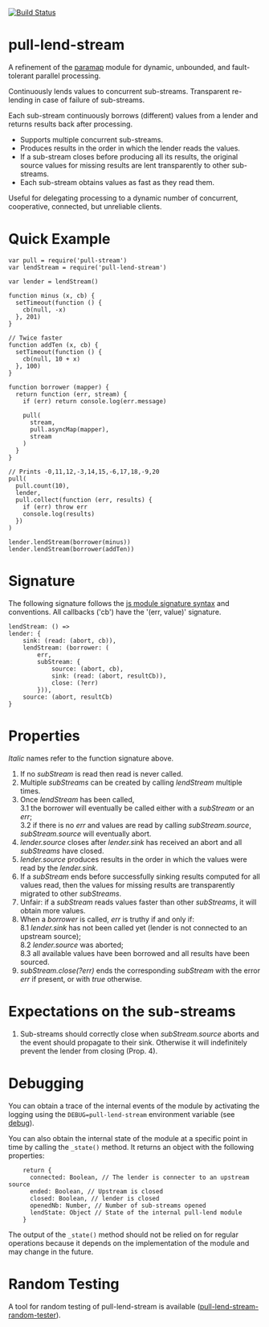 [![Build Status](https://travis-ci.org/elavoie/pull-lend-stream.svg?branch=master)](https://travis-ci.org/elavoie/pull-lend-stream)

# pull-lend-stream

A refinement of the [paramap](https://github.com/pull-stream/pull-paramap) module for dynamic, unbounded, and fault-tolerant parallel processing.

Continuously lends values to concurrent sub-streams. Transparent re-lending in case of failure of sub-streams.

Each sub-stream continuously borrows (different) values from a lender and returns results back after processing.

* Supports multiple concurrent sub-streams.
* Produces results in the order in which the lender reads the values.
* If a sub-stream closes before producing all its results, the original source
  values for missing results are lent transparently to other sub-streams.
* Each sub-stream obtains values as fast as they read them.

Useful for delegating processing to a dynamic number of concurrent,
cooperative, connected, but unreliable clients.

Quick Example
=============

    var pull = require('pull-stream')
    var lendStream = require('pull-lend-stream')
    
    var lender = lendStream()
    
    function minus (x, cb) {
      setTimeout(function () {
        cb(null, -x)
      }, 201)
    }
    
    // Twice faster
    function addTen (x, cb) {
      setTimeout(function () {
        cb(null, 10 + x)
      }, 100)
    }
    
    function borrower (mapper) {
      return function (err, stream) {
        if (err) return console.log(err.message)
    
        pull(
          stream,
          pull.asyncMap(mapper),
          stream
        )
      }
    }
    
    // Prints -0,11,12,-3,14,15,-6,17,18,-9,20
    pull(
      pull.count(10),
      lender,
      pull.collect(function (err, results) {
        if (err) throw err
        console.log(results)
      })
    )
    
    lender.lendStream(borrower(minus))
    lender.lendStream(borrower(addTen))


Signature
=========
    
The following signature follows the [js module signature
syntax](https://github.com/elavoie/js-module-signature-syntax) and conventions.
All callbacks ('cb') have the '(err, value)' signature.

    lendStream: () =>
    lender: {
        sink: (read: (abort, cb)),
        lendStream: (borrower: (
            err,
            subStream: {
                source: (abort, cb),
                sink: (read: (abort, resultCb)),
                close: (?err)
            })),
        source: (abort, resultCb)
    }


Properties
==========
*Italic* names refer to the function signature above.

1. If no *subStream* is read then read is never called.
2. Multiple *subStreams* can be created by calling *lendStream* multiple times.
3. Once *lendStream* has been called,  
  3.1 the borrower will eventually be called either with a *subStream* or 
    an *err*;  
  3.2 if there is no *err* and values are read by calling *subStream.source*, 
    *subStream.source* will eventually abort.
4. *lender.source* closes after *lender.sink* has received an abort and all
   *subStreams* have closed.
5. *lender.source* produces results in the order in which the values were
   read by the *lender.sink*.
6. If a *subStream* ends before successfully sinking results computed for all
   values read, then the values for missing results are transparently
   migrated to other *subStreams*.
7. Unfair: if a *subStream* reads values faster than other *subStreams*, it
   will obtain more values.
8. When a *borrower* is called, *err* is truthy if and only if:  
  8.1 *lender.sink* has not been called yet (lender is not connected to an
    upstream source);  
  8.2 *lender.source* was aborted;  
  8.3 all available values have been borrowed and all results have been sourced.
9. *subStream.close(?err)* ends the corresponding *subStream* with the error *err* if present, or with *true* otherwise.

Expectations on the sub-streams
===============================

1. Sub-streams should correctly close when *subStream.source* aborts and the
   event should propagate to their sink. Otherwise it will indefinitely prevent
   the lender from closing (Prop. 4).

Debugging
=========

You can obtain a trace of the internal events of the module by activating the logging using the `DEBUG=pull-lend-stream` environment variable (see [debug](http://npmjs.org/debug)).

You can also obtain the internal state of the module at a specific point in time by calling the `_state()` method. It returns an object with the following properties:
````
    return {
      connected: Boolean, // The lender is connecter to an upstream source
      ended: Boolean, // Upstream is closed
      closed: Boolean, // lender is closed
      openedNb: Number, // Number of sub-streams opened
      lendState: Object // State of the internal pull-lend module
    }

````

The output of the `_state()` method should not be relied on for regular operations because it depends on the implementation of the module and may change in the future.

Random Testing
==============

A tool for random testing of pull-lend-stream is available ([pull-lend-stream-random-tester](https://github.com/elavoie/pull-lend-stream-random-tester)).

